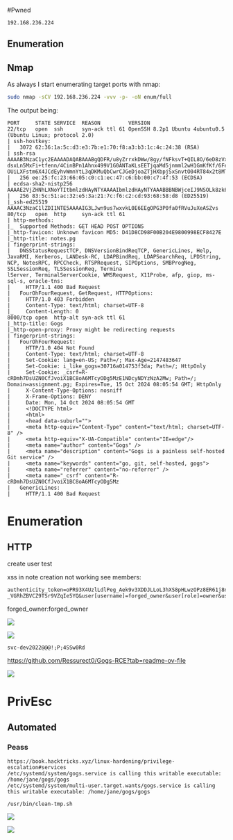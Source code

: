 #Pwned
```IP
192.168.236.224
```
## Enumeration
## Nmap

As always I start enumerating target ports with nmap:
```Bash
sudo nmap -sCV 192.168.236.224 -vvv -p- -oN enum/full
```
The output being:
```
PORT     STATE SERVICE  REASON         VERSION
22/tcp   open  ssh      syn-ack ttl 61 OpenSSH 8.2p1 Ubuntu 4ubuntu0.5 (Ubuntu Linux; protocol 2.0)                   
| ssh-hostkey:            
|   3072 62:36:1a:5c:d3:e3:7b:e1:70:f8:a3:b3:1c:4c:24:38 (RSA)
| ssh-rsa AAAAB3NzaC1yc2EAAAADAQABAAABgQDFR/u8yZrrxkDWw/8gy/fNFksvT+QIL8O/6eD8zVxwKwgBURa9uRtOC8Dk6P+ktLwXJ9oSUitZeXVWjijbehpZBVHvywEOj9nc0bmk0+M/DGGbr1etS7cDvRzRATUtMPxQfYhzXqHlZe6Q2GfA0c75uybUXxOha8CTdK0Iv/maUUaiaPv3LGebQ4CpNaXNQfYVpC
dsxLn5MxFi+tfenn/4CinBPn1Ahnx499V1G0ANTaKLsEETjqaMd5jnmml2wH1GmKfKf/6FevWv0Q9Ylsi3x/ipkDpcQAMRQ/aw5NuSSDrGTdo0wRuuoEf5Ybenp9haPVxUAPHbEcMI2hdcP5B3Cd03qimMhHEkFXE8sTUxRKHG+hg7cF8On1EXZsH1fsVyrFAAoHRrap5CsubmNXT93EcK7lc65DbKgeqls643x0p/4W
OUiLXFstm6X4JCdEyhvWmnYtL3qDKMuQbCwrCJGeDjoaZTjHXbpjSxSnvtO04RT84x2t8MThyeYO3kSyM=
|   256 ee:25:fc:23:66:05:c0:c1:ec:47:c6:bb:00:c7:4f:53 (ECDSA)
| ecdsa-sha2-nistp256 AAAAE2VjZHNhLXNoYTItbmlzdHAyNTYAAAAIbmlzdHAyNTYAAABBBNBWjceIJ9NSOLk8zk68zCychWoLxrcrsuJYy2C1pvpfOhVBrr8QBhYbJxzzGJ7DpuMT/DXiCwuLXdu0zeR4/Dk=
|   256 83:5c:51:ac:32:e5:3a:21:7c:f6:c2:cd:93:68:58:d8 (ED25519)
|_ssh-ed25519 AAAAC3NzaC1lZDI1NTE5AAAAIG3LJwn9us7wxvkL0E6EEgOPG3P0fa0fRVuJuXeASZvs
80/tcp   open  http     syn-ack ttl 61
| http-methods:
|_  Supported Methods: GET HEAD POST OPTIONS
|_http-favicon: Unknown favicon MD5: D41D8CD98F00B204E9800998ECF8427E     
|_http-title: notes.pg
| fingerprint-strings:
|   DNSStatusRequestTCP, DNSVersionBindReqTCP, GenericLines, Help, JavaRMI, Kerberos, LANDesk-RC, LDAPBindReq, LDAPSearchReq, LPDString, NCP, NotesRPC, RPCCheck, RTSPRequest, SIPOptions, SMBProgNeg, SSLSessionReq, TLSSessionReq, Termina
lServer, TerminalServerCookie, WMSRequest, X11Probe, afp, giop, ms-sql-s, oracle-tns:
|     HTTP/1.1 400 Bad Request
|   FourOhFourRequest, GetRequest, HTTPOptions:
|     HTTP/1.0 403 Forbidden
|     Content-Type: text/html; charset=UTF-8
|_    Content-Length: 0
8000/tcp open  http-alt syn-ack ttl 61
|_http-title: Gogs
|_http-open-proxy: Proxy might be redirecting requests
| fingerprint-strings:
|   FourOhFourRequest:
|     HTTP/1.0 404 Not Found
|     Content-Type: text/html; charset=UTF-8
|     Set-Cookie: lang=en-US; Path=/; Max-Age=2147483647
|     Set-Cookie: i_like_gogs=30716a014753f3da; Path=/; HttpOnly          
|     Set-Cookie: _csrf=R-cRDmh7DsUZN0CfJvoiX1BC8oA6MTcyODg5MzE1NDcyNDYzNzA2Mw; Path=/; Domain=assignment.pg; Expires=Tue, 15 Oct 2024 08:05:54 GMT; HttpOnly
|     X-Content-Type-Options: nosniff
|     X-Frame-Options: DENY
|     Date: Mon, 14 Oct 2024 08:05:54 GMT
|     <!DOCTYPE html>
|     <html>
|     <head data-suburl="">
|     <meta http-equiv="Content-Type" content="text/html; charset=UTF-8" />
|     <meta http-equiv="X-UA-Compatible" content="IE=edge"/>              
|     <meta name="author" content="Gogs" />
|     <meta name="description" content="Gogs is a painless self-hosted Git service" />
|     <meta name="keywords" content="go, git, self-hosted, gogs">
|     <meta name="referrer" content="no-referrer" />
|     <meta name="_csrf" content="R-cRDmh7DsUZN0CfJvoiX1BC8oA6MTcyODg5Mz  
|   GenericLines:
|     HTTP/1.1 400 Bad Request  
```

# Enumeration

## HTTP

create user test

xss in note creation not working
see members:
```
authenticity_token=oPR93X4UzlLdlPeg_Aek9v3XDDJLLoL3hXS8pHLwzOPz8ER61j8nzjESjr4Tsq-_VGRhZBVCZ9TSr9VZqIe5YQ&user[username]=forged_owner&user[role]=owner&user[password]=forged_owner&user[password_confirmation]=forged_owner&button=
```
forged_owner:forged_owner

![](https://github.com/bipbopbup/writeups/blob/main/Media/Pasted%20image%2020241014105705.png?raw=true)

![](https://github.com/bipbopbup/writeups/blob/main/Media/Pasted%20image%2020241014105725.png?raw=true)

```
svc-dev2022@@@!;P;4SSw0Rd
```
https://github.com/Ressurect0/Gogs-RCE?tab=readme-ov-file

![](https://github.com/bipbopbup/writeups/blob/main/Media/Pasted%20image%2020241014111732.png?raw=true)

# PrivEsc

## Automated

### Peass
```
https://book.hacktricks.xyz/linux-hardening/privilege-escalation#services                                                                                                                                                                 
/etc/systemd/system/gogs.service is calling this writable executable: /home/jane/gogs/gogs                                                                    
/etc/systemd/system/multi-user.target.wants/gogs.service is calling this writable executable: /home/jane/gogs/gogs                                                        
```

```
/usr/bin/clean-tmp.sh
```

![](https://github.com/bipbopbup/writeups/blob/main/Media/Pasted%20image%2020241014120107.png?raw=true)

![](https://github.com/bipbopbup/writeups/blob/main/Media/Pasted%20image%2020241014120128.png?raw=true)



